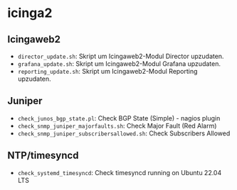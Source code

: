 # icinga2

## Icingaweb2
* ```director_update.sh```: Skript um Icingaweb2-Modul Director upzudaten.
* ```grafana_update.sh```: Skript um Icingaweb2-Modul Grafana upzudaten.
* ```reporting_update.sh```: Skript um Icingaweb2-Modul Reporting upzudaten.

## Juniper
* ```check_junos_bgp_state.pl```: Check BGP State (Simple) - nagios plugin
* ```check_snmp_juniper_majorfaults.sh```: Check Major Fault (Red Alarm)
* ```check_snmp_juniper_subscribersallowed.sh```: Check Subscribers Allowed

## NTP/timesyncd
* ```check_systemd_timesyncd```: Check timesyncd running on Ubuntu 22.04 LTS
